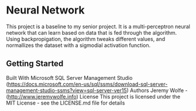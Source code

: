 # Neural Network
This project is a baseline to my senior project. It is a multi-perceptron neural network that can learn based on data that is fed through the algorithm. Using backpropigation, the algorithm tweaks different values, and normallizes the dataset with a sigmodial activation function.
## Getting Started


Built With
Microsoft SQL Server Management Studio (https://docs.microsoft.com/en-us/sql/ssms/download-sql-server-management-studio-ssms?view=sql-server-ver15)
Authors
Jeremy Wolfe - (http://www.jeremywolfe.info)
License
This project is licensed under the MIT License - see the LICENSE.md file for details
